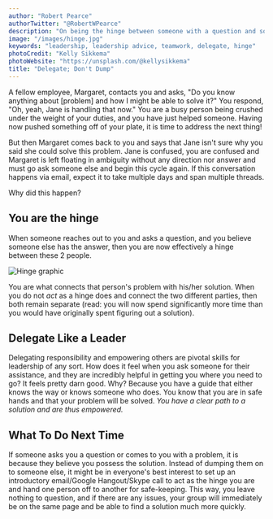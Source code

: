 ```yaml
---
author: "Robert Pearce"
authorTwitter: "@RobertWPearce"
description: "On being the hinge between someone with a question and someone else with a solution."
image: "/images/hinge.jpg"
keywords: "leadership, leadership advice, teamwork, delegate, hinge"
photoCredit: "Kelly Sikkema"
photoWebsite: "https://unsplash.com/@kellysikkema"
title: "Delegate; Don't Dump"
---
```


A fellow employee, Margaret, contacts you and asks, &quot;Do you know anything about [problem] and how I might be able to solve it?&quot; You respond, &quot;Oh, yeah, Jane is handling that now.&quot; You are a busy person being crushed under the weight of your duties, and you have just helped someone. Having now pushed something off of your plate, it is time to address the next thing!

But then Margaret comes back to you and says that Jane isn't sure why you said she could solve this problem. Jane is confused, you are confused and Margaret is left floating in ambiguity without any direction nor answer and must go ask someone else and begin this cycle again. If this conversation happens via email, expect it to take multiple days and span multiple threads.

Why did this happen?

## You are the hinge
When someone reaches out to you and asks a question, and you believe someone else has the answer, then you are now effectively a hinge between these 2 people.

<img src="http://s3.amazonaws.com/rpearce.github.io/delegate/hinge.svg" alt="Hinge graphic" title="Hinge graphic" />

You are what connects that person's problem with his/her solution. When you do not _act_ as a hinge does and connect the two different parties, then both remain separate (read: you will now spend significantly more time than you would have originally spent figuring out a solution).

## Delegate Like a Leader
Delegating responsibility and empowering others are pivotal skills for leadership of any sort. How does it feel when you ask someone for their assistance, and they are incredibly helpful in getting you where you need to go? It feels pretty darn good. Why? Because you have a guide that either knows the way or knows someone who does. You know that you are in safe hands and that your problem will be solved. _You have a clear path to a solution and are thus empowered._

## What To Do Next Time
If someone asks you a question or comes to you with a problem, it is because they believe you possess the solution. Instead of dumping them on to someone else, it might be in everyone's best interest to set up an introductory email/Google Hangout/Skype call to act as the hinge you are and hand one person off to another for safe-keeping. This way, you leave nothing to question, and if there are any issues, your group will immediately be on the same page and be able to find a solution much more quickly.
